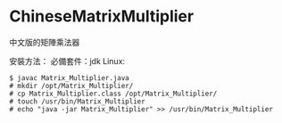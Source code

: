 # ChineseMatrixMultiplier
中文版的矩陣乘法器

安裝方法：
必備套件：jdk
Linux:
    
    $ javac Matrix_Multiplier.java
    # mkdir /opt/Matrix_Multiplier/
    # cp Matrix_Multiplier.class /opt/Matrix_Multiplier/
    # touch /usr/bin/Matrix_Multiplier
    # echo "java -jar Matrix_Multiplier" >> /usr/bin/Matrix_Multiplier
